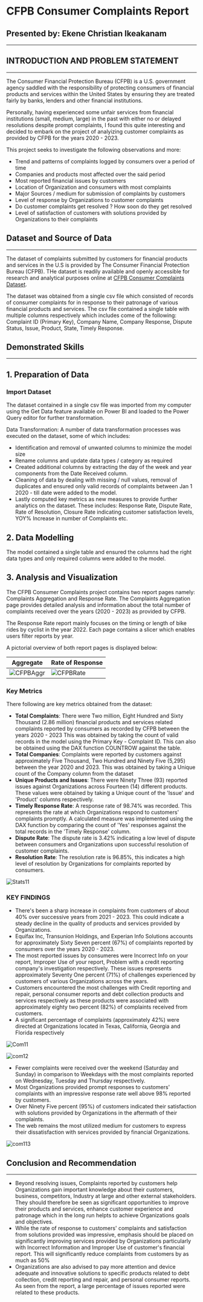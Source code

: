 # CFPB Consumer Complaints Report
## Presented by: Ekene Christian Ikeakanam
___
## INTRODUCTION AND PROBLEM STATEMENT
___
The Consumer Financial Protection Bureau (CFPB) is a U.S. government agency saddled with the responsibility of protecting consumers of financial products and services within the United States by ensuring they are treated fairly by banks, lenders and other financial institutions.

Personally, having experienced some unfair services from financial institutions (small, medium, large) in the past with either no or delayed resolutions despite prompt complaints, I found this quite interesting and decided to embark on the project of analyizing customer complaints as provided by CFPB for the years 2020 - 2023.

This project seeks to investigate the following observations and more:
- Trend and patterns of complaints logged by consumers over a period of time
- Companies and products most affected over the said period
- Most reported financial issues by customers
- Location of Organization and consumers with most complaints
- Major Sources / medium for submission of complaints by customers
- Level of response by Organizations to customer complaints
- Do customer complaints get resolved ? How soon do they get resolved 
- Level of satisfaction of customers with solutions provided by Organizations to their complaints

## Dataset and Source of Data
___
The dataset of complaints submitted by customers for financial products and services in the U.S is provided by The Consumer Financial Protection Bureau (CFPB). THe dataset is readily available and openly accessible for research and analytical purposes online at [CFPB Consumer Complaints Dataset](https://www.consumerfinance.gov/data-research/consumer-complaints/#download-the-data).

The dataset was obtained from a single csv file which consisted of records of consumer complaints for in response to their patronage of various financial products and services. The csv file contained a single table with multiple columns respectively which includes come of the following: Complaint ID (Primary Key), Company Name, Company Response, Dispute Status, Issue, Product, State, Timely Response.

## Demonstrated Skills
___
## 1. Preparation of Data

### Import Dataset

The dataset contained in a single csv file was imported from my computer using the Get Data feature available on Power BI and loaded to the Power Query editor for further transformation.

Data Transformation: A number of data transformation processes was executed on the dataset, some of which includes:
- Identification and removal of unwanted columns to minimize the model size
- Rename columns and update data types / category as required
- Created additional columns by extracting the day of the week and year components from the Date Received column.
- Cleaning of data by dealing with missing / null values, removal of duplicates and ensured only valid records of complaints between Jan 1 2020 - till date were added to the model.
- Lastly computed key metrics as new measures to provide further analytics on the dataset. These includes: Response Rate, Dispute Rate, Rate of Resolution, Closure Rate indicating customer satisfaction levels, YOY% Increase in number of Complaints etc.

## 2. Data Modelling

The model contained a single table and ensured the columns had the right data types and only required columns were added to the model.

## 3. Analysis and Visualization

The CFPB Consumer Complaints project contains two report pages namely: Complaints Aggregation and Response Rate.
The Complaints Aggregation page provides detailed analysis and information about the total number of complaints received over the years (2020 - 2023) as provided by CFPB.

The Response Rate report mainly focuses on the timing or length of bike rides by cyclist in the year 2022. Each page contains a slicer which enables users filter reports by year. 

A pictorial overview of both report pages is displayed below:

|Aggregate|Rate of Response|
|----------|--------------|
|![CFPBAggr](https://github.com/eikeakanam/CFPB-Customer-Complaints/assets/75729930/f8854285-3fd4-477f-9b06-e25f029479bd)|![CFPBRate](https://github.com/eikeakanam/CFPB-Customer-Complaints/assets/75729930/68724b20-548c-4215-a8ba-a4e42bdd1e3b)|

### Key Metrics

There following are key metrics obtained from the dataset:

- **Total Complaints**: There were Two million, Eight Hundred and Sixty Thousand (2.86 million) financial products and services related complaints reported by consumers as recorded by CFPB between the years 2020 - 2023 This was obtained by taking the count of valid records in the model using the Primary Key - Complaint ID. This can also be obtained using the DAX function COUNTROW against the table.
- **Total Companies**: Complaints were reported by customers against approximately Five Thousand, Two Hundred and Ninety Five (5,295) between the year 2020 and 2023. This was obtained by taking a Unique count of the Company column from the dataset
- **Unique Products and Issues**: There were Ninety Three (93) reported issues against Organizations across Fourteen (14) different products. These values were obtained by taking a Unique count of the 'Issue' and 'Product' columns respectively.
- **Timely Response Rate**: A response rate of 98.74% was recorded. This represents the rate at which Organizations respond to customers' complaints promptly. A calculated measure was implemented using the DAX function by comparing the count of 'Yes' responses against the total records in the 'Timely Response' column.
- **Dispute Rate**: The dispute rate is 3.42% indicating a low level of dispute between consumers and Organizations upon successful resolution of customer complaints.
- **Resolution Rate**: The resolution rate is 96.85%, this indicates a high level of resolution by Organizations for complaints reported by consumers.

![Stats11](https://github.com/eikeakanam/CFPB-Customer-Complaints/assets/75729930/eddc3d4e-171f-4080-993b-bccd1feff98a)

### KEY FINDINGS

- There's been a sharp increase in complaints from customers of about 40% over successive years from 2021 - 2023. This could indicate a steady decline in the quality of products and services provided by Organizations.
- Equifax Inc, Transunion Holdings, and Experian Info Solutions accounts for approximately Sixty Seven percent (67%) of complaints reported by consumers over the years 2020 - 2023. 
- The most reported issues by consumeres were Incorrect Info on your report, Improper Use of your report, Problem with a credit reporting company's investigation respectively. These issues represents approximately Seventy One percent (71%) of challenges experienced by customers of various Organizations across the years.
- Customers encountered the most challenges with Credit reporting and repair, personal consumer reports and debt collection products and services respectively as these products were associated with approximately eighty two percent (82%) of complaints received from customers.
- A significant percentage of complaints (approximately 42%) were directed at Organizations located in Texas, California, Georgia and Florida respectively

![Com11](https://github.com/eikeakanam/CFPB-Customer-Complaints/assets/75729930/151084f1-0eff-4236-ac4f-d81c23d1148a)

![com12](https://github.com/eikeakanam/CFPB-Customer-Complaints/assets/75729930/628338bc-fae4-497f-9548-60cd18381f8b)

- Fewer complaints were received over the weekend (Saturday and Sunday) in comparison to Weekdays with the most complaints reported on Wednesday, Tuesday and Thursday respectively. 
- Most Organizations provided prompt responses to customers' complaints with an impressive response rate well above 98% reported by customers.
- Over Ninety Five percent (95%) of customers indicated their satisfaction with solutions provided by Organizations in the aftermath of their complaints.
- The web remains the most utilized medium for customers to express their dissatisfaction with services provided by financial Organizations.

![com113](https://github.com/eikeakanam/CFPB-Customer-Complaints/assets/75729930/1fc6ea89-9621-43df-a042-a678882ee631)

## Conclusion and Recommendation
___
- Beyond resolving issues, Complaints reported by customers help Organizations gain important knowledge about their customers, business, competitors, Industry at large and other external stakeholders. They should therefore be seen as significant opportunities to improve their products and services, enhance customer experience and patronage which in the long run helpts to achieve Organizations goals and objectives.
- While the rate of response to customers' complaints and satisfaction from solutions provided was impressive, emphasis should be placed on significantly improving services provided by Organizations particularly with Incorrect Information and Improper Use of customer's financial report. This will significantly reduce complaints from customers by as much as 50%
- Organizations are also advised to pay more attention and device adequate and innovative solutions to specific products related to debt collection, credit reporting and repair, and personal consumer reports. As seen from the report, a large percentage of issues reported were related to these products.




